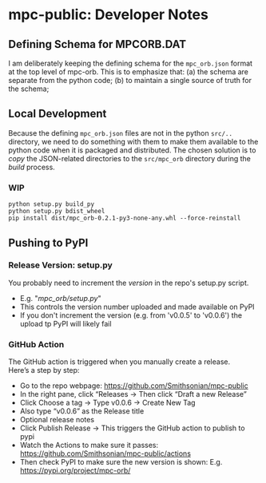 # mpc-public: Developer Notes

## Defining Schema for MPCORB.DAT

I am deliberately keeping the defining schema for the `mpc_orb.json` format at the top level of mpc-orb. 
This is to emphasize that:
(a) the schema are separate from the python code;
(b) to maintain a single source of truth for the schema;

## Local Development

Because the defining `mpc_orb.json` files are not in the python `src/..` directory, 
we need to do something with them to make them available to the python code when it is packaged and distributed. 
The chosen solution is to *copy* the JSON-related directories to the `src/mpc_orb` directory during the *build* process.

### WIP 

````
python setup.py build_py
python setup.py bdist_wheel 
pip install dist/mpc_orb-0.2.1-py3-none-any.whl --force-reinstall

````

## Pushing to PyPI

### Release Version: setup.py

You probably need to increment the *version* in the repo's setup.py script.
 - E.g. "*mpc_orb/setup.py*"
 - This controls the version number uploaded and made available on PyPI
 - If you don't increment the version (e.g. from 'v0.0.5' to 'v0.0.6') the upload tp PyPI will likely fail

### GitHub Action

The GitHub action is triggered when you manually create a release.  
Here’s a step by step:

 - Go to the repo webpage: https://github.com/Smithsonian/mpc-public
 - In the right pane, click “Releases -> Then click “Draft a new Release”
 - Click Choose a tag -> Type v0.0.6 -> Create New Tag
 - Also type “v0.0.6” as the Release title
 - Optional release notes
 - Click Publish Release -> This triggers the GitHub action to publish to pypi
 - Watch the Actions to make sure it passes: https://github.com/Smithsonian/mpc-public/actions
 - Then check PyPI to make sure the new version is shown: E.g. https://pypi.org/project/mpc-orb/

